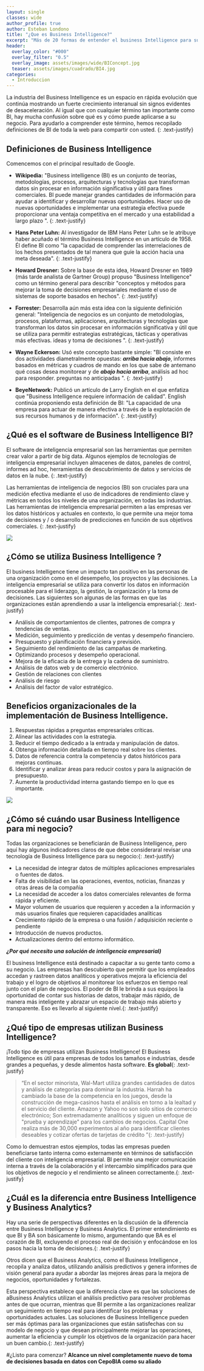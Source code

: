```yaml
---
layout: single
classes: wide
author_profile: true
author: Esteban Londono
title: "¿Que es Business Intelligence?"
excerpt: "Más de 20 formas de entender el business Intelligence para su empresa"
header:
  overlay_color: "#000"
  overlay_filter: "0.5"
  overlay_image: assets/images/wide/BIConcept.jpg
  teaser: assets/images/cuadrado/BI4.jpg
categories:
  - Introduccion
---
```

La industria del Business Intelligence es un espacio en rápida evolución que continúa mostrando un fuerte crecimiento interanual sin signos evidentes de desaceleración. Al igual que con cualquier término tan importante como BI, hay mucha confusión sobre qué es y cómo puede aplicarse a su negocio. Para ayudarlo a comprender este término, hemos recopilado definiciones de BI de toda la web para compartir con usted. {: .text-justify}

## Definiciones de Business Intelligence

Comencemos con el principal resultado de Google.

- **Wikipedia:** "Business intelligence (BI) es un conjunto de teorías, metodologías, procesos, arquitecturas y tecnologías que transforman datos sin procesar en información significativa y útil para fines comerciales. BI puede manejar grandes cantidades de información para ayudar a identificar y desarrollar nuevas oportunidades. Hacer uso de nuevas oportunidades e implementar una estrategia efectiva puede proporcionar una ventaja competitiva en el mercado y una estabilidad a largo plazo ". {: .text-justify}

- **Hans Peter Luhn:** Al investigador de IBM Hans Peter Luhn se le atribuye haber acuñado el término Business Intelligence en un artículo de 1958. Él define BI como "la capacidad de comprender las interrelaciones de los hechos presentados de tal manera que guíe la acción hacia una meta deseada". {: .text-justify}

- **Howard Dresner:** Sobre la base de esta idea, Howard Dresner en 1989 (más tarde analista de Gartner Group) propuso "Business Intelligence" como un término general para describir "conceptos y métodos para mejorar la toma de decisiones empresariales mediante el uso de sistemas de soporte basados ​​en hechos". {: .text-justify}

- **Forrester:** Desarrolla aún más esta idea con la siguiente definición general: "Inteligencia de negocios es un conjunto de metodologías, procesos, plataformas, aplicaciones, arquitecturas y tecnologías que transforman los datos sin procesar en información significativa y útil que se utiliza para permitir estrategias estratégicas, tácticas y operativas más efectivas. ideas y toma de decisiones ". {: .text-justify}

- **Wayne Eckerson:** Usó este concepto bastante simple: "BI consiste en dos actividades diametralmente opuestas: ***arriba hacia abajo***, informes basados ​​en métricas y cuadros de mando en los que sabe de antemano qué cosas desea monitorear y de ***abajo hacia arriba***, análisis ad hoc para responder. preguntas no anticipadas ". {: .text-justify}

- **BeyeNetwork:** Publicó un artículo de Larry English en el que enfatiza que "Business Intelligence requiere información de calidad". English continúa proponiendo esta definición de BI: "La capacidad de una empresa para actuar de manera efectiva a través de la explotación de sus recursos humanos y de información". {: .text-justify}

## ¿Qué es el software de Business Intelligence BI?

El software de inteligencia empresarial son las herramientas que permiten crear valor a partir de big data. Algunos ejemplos de tecnologías de inteligencia empresarial incluyen almacenes de datos, paneles de control, informes ad hoc, herramientas de descubrimiento de datos y servicios de datos en la nube. {: .text-justify}

Las herramientas de inteligencia de negocios (BI) son cruciales para una medición efectiva mediante el uso de indicadores de rendimiento clave y métricas en todos los niveles de una organización, en todas las industrias. Las herramientas de inteligencia empresarial permiten a las empresas ver los datos históricos y actuales en contexto, lo que permite una mejor toma de decisiones y / o desarrollo de predicciones en función de sus objetivos comerciales. {: .text-justify}

![](/assets/images/post/queesbi/dashboard.svg)

## ¿Cómo se utiliza Business Intelligence ?

El business Intelligence tiene un impacto tan positivo en las personas de una organización como en el desempeño, los proyectos y las decisiones. La inteligencia empresarial se utiliza para convertir los datos en información procesable para el liderazgo, la gestión, la organización y la toma de decisiones. Las siguientes son algunas de las formas en que las organizaciones están aprendiendo a usar la inteligencia empresarial:{: .text-justify}

- Análisis de comportamientos de clientes, patrones de compra y tendencias de ventas.
- Medición, seguimiento y predicción de ventas y desempeño financiero.
- Presupuesto y planificación financiera y previsión.
- Seguimiento del rendimiento de las campañas de marketing.
- Optimizando procesos y desempeño operacional.
- Mejora de la eficacia de la entrega y la cadena de suministro.
- Análisis de datos web y de comercio electrónico.
- Gestión de relaciones con clientes
- Análisis de riesgo
- Análisis del factor de valor estratégico.

## Beneficios organizacionales de la implementación de Business Intelligence.

1. Respuestas rápidas a preguntas empresariales críticas.
2. Alinear las actividades con la estrategia.
3. Reducir el tiempo dedicado a la entrada y manipulación de datos.
4. Obtenga información detallada en tiempo real sobre los clientes.
5. Datos de referencia contra la competencia y datos históricos para mejoras continuas.
6. Identificar y analizar áreas para reducir costos y para la asignación de presupuesto.
7. Aumente la productividad interna gastando tiempo en lo que es importante.

![](/assets/images/post/queesbi/personas-KPI.svg)


## ¿Cómo sé cuándo usar Business Intelligence para mi negocio?

Todas las organizaciones se beneficiarán de Business Intelligence, pero aquí hay algunos indicadores claros de que debe consideraral revisar una tecnología de Business Intelligence para su negocio:{: .text-justify}

- La necesidad de integrar datos de múltiples aplicaciones empresariales o fuentes de datos.
- Falta de visibilidad en las operaciones, eventos, noticias, finanzas y otras áreas de la compañía
- La necesidad de acceder a los datos comerciales relevantes de forma rápida y eficiente.
- Mayor volumen de usuarios que requieren y acceden a la información y más usuarios finales que requieren capacidades analíticas
- Crecimiento rápido de la empresa o una fusión / adquisición reciente o pendiente
- Introducción de nuevos productos.
- Actualizaciones dentro del entorno informático.

***¿Por qué necesito una solución de inteligencia empresarial)***

El business Intelligence está destinado a capacitar a su gente tanto como a su negocio. Las empresas han descubierto que permitir que los empleados accedan y rastreen datos analíticos y operativos mejora la eficiencia del trabajo y el logro de objetivos al monitorear los esfuerzos en tiempo real junto con el plan de negocios. El poder de BI le brinda a sus equipos la oportunidad de contar sus historias de datos, trabajar más rápido, de manera más inteligente y abrazar un espacio de trabajo más abierto y transparente. Eso es llevarlo al siguiente nivel.{: .text-justify}

## ¿Qué tipo de empresas utilizan Business Intelligence?

¡Todo tipo de empresas utilizan Business Intelligence! El Business Intelligence es útil para empresas de todos los tamaños e industrias, desde grandes a pequeñas, y desde alimentos hasta software. **Es global**{: .text-justify}

> “En el sector minorista, Wal-Mart utiliza grandes cantidades de datos y análisis de categorías para dominar la industria. Harrah ha cambiado la base de la competencia en los juegos, desde la construcción de mega-casinos hasta el análisis en torno a la lealtad y el servicio del cliente. Amazon y Yahoo no son solo sitios de comercio electrónico; Son extremadamente analíticos y siguen un enfoque de "prueba y aprendizaje" para los cambios de negocios. Capital One realiza más de 30,000 experimentos al año para identificar clientes deseables y cotizar ofertas de tarjetas de crédito ”{: .text-justify}

Como lo demuestran estos ejemplos, todas las empresas pueden beneficiarse tanto interna como externamente en términos de satisfacción del cliente con inteligencia empresarial. BI permite una mejor comunicación interna a través de la colaboración y el intercambio simplificados para que los objetivos de negocio y el rendimiento se alineen correctamente.{: .text-justify}

## ¿Cuál es la diferencia entre Business Intelligence y Business Analytics?

Hay una serie de perspectivas diferentes en la discusión de la diferencia entre Business Intelligence y Business Analytics. El primer entendimiento es que BI y BA son básicamente lo mismo, argumentando que BA es el corazón de BI, excluyendo el proceso real de decisión y enfocándose en los pasos hacia la toma de decisiones.{: .text-justify}

Otros dicen que el  Business Analytics, como  el Business Intelligence , recopila y analiza datos, utilizando análisis predictivos y genera informes de visión general para ayudar a abordar las mejores áreas para la mejora de negocios, oportunidades y fortalezas.

Esta perspectiva establece que la diferencia clave es que las soluciones de aBusiness Analytics utilizan el análisis predictivo para resolver problemas antes de que ocurran, mientras que BI permite a las organizaciones realizar un seguimiento en tiempo real para identificar los problemas y oportunidades actuales. Las soluciones de Business Intelligence pueden ser más óptimas para las organizaciones que están satisfechas con su modelo de negocio y que desean principalmente mejorar las operaciones, aumentar la eficiencia y cumplir los objetivos de la organización para hacer un buen cambio.{: .text-justify}

#¿Listo para comenzar?
**Alcance un nivel completamente nuevo de toma de decisiones basada en datos con CepoBIA como su aliado**